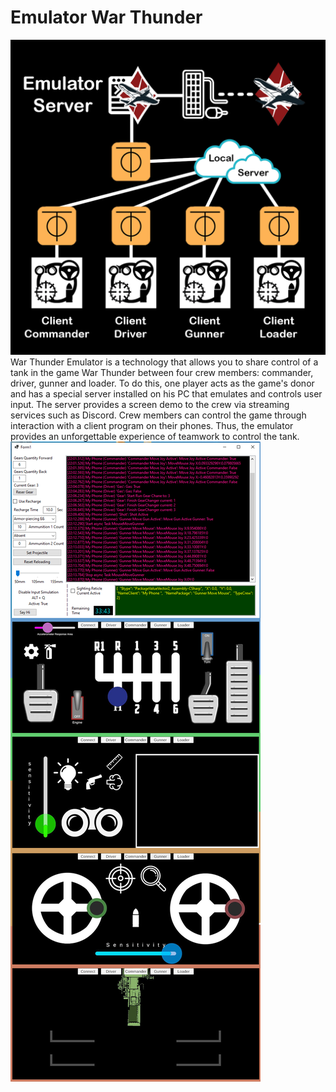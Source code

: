 # Emulator War Thunder
![Image alt](https://github.com/Lesuut/Emulator-War-Thunder_Installer/blob/main/Imgs/Publication%20Emulator%20Scheme.png)
War Thunder Emulator is a technology that allows you to share control of a tank in the game War Thunder between four crew members: commander, driver, gunner and loader. To do this, one player acts as the game's donor and has a special server installed on his PC that emulates and controls user input. The server provides a screen demo to the crew via streaming services such as Discord. Crew members can control the game through interaction with a client program on their phones. Thus, the emulator provides an unforgettable experience of teamwork to control the tank.
![Image alt](https://github.com/Lesuut/Emulator-War-Thunder_Installer/blob/main/Imgs/Leafletpng.png)
